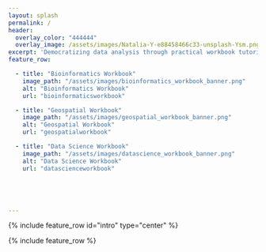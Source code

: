 ```yaml
---
layout: splash
permalink: /
header:
  overlay_color: "444444"
  overlay_image: /assets/images/Natalia-Y-e88458466c33-unsplash-Ysm.png
excerpt: 'Democratizing data analysis through practical workbook tutorials'
feature_row:

  - title: "Bioinformatics Workbook"
    image_path: "/assets/images/bioinformatics_workbook_banner.png"
    alt: "Bioinformatics Workbook"
    url: "bioinformaticsworkbook"

  - title: "Geospatial Workbook"
    image_path: "/assets/images/geospatial_workbook_banner.png"
    alt: "Geospatial Workbook"
    url: "geospatialworkbook"

  - title: "Data Science Workbook"
    image_path: "/assets/images/datascience_workbook_banner.png"
    alt: "Data Science Workbook"
    url: "datascienceworkbook"





---
```



{% include feature_row id="intro" type="center" %}

{% include feature_row %}


<!-- For more information about https://mmistakes.github.io/minimal-mistakes/docs/layouts/ -->
